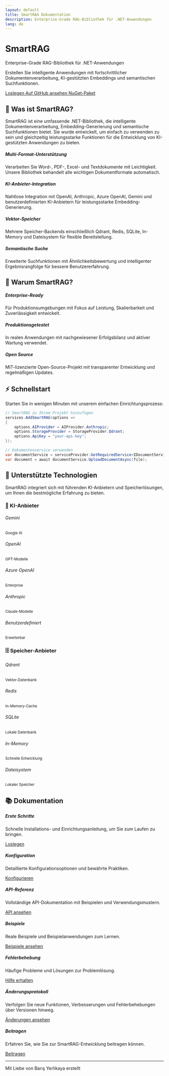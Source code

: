 ```yaml
---
layout: default
title: SmartRAG Dokumentation
description: Enterprise-Grade RAG-Bibliothek für .NET-Anwendungen
lang: de
---
```


<div class="hero-section text-center py-5 mb-5">
    <div class="hero-content">
        <h1 class="hero-title display-4 fw-bold mb-4">
            <i class="fas fa-brain me-3"></i>
            SmartRAG
        </h1>
        <p class="hero-subtitle lead mb-4">
            Enterprise-Grade RAG-Bibliothek für .NET-Anwendungen
        </p>
        <p class="hero-description mb-5">
            Erstellen Sie intelligente Anwendungen mit fortschrittlicher Dokumentenverarbeitung, KI-gestützten Embeddings und semantischen Suchfunktionen.
        </p>
        <div class="hero-buttons">
            <a href="{{ site.baseurl }}/de/getting-started" class="btn btn-primary btn-lg me-3">
                <i class="fas fa-rocket me-2"></i>Loslegen
            </a>
            <a href="https://github.com/byerlikaya/SmartRAG" class="btn btn-outline-primary btn-lg me-3" target="_blank" rel="noopener noreferrer">
                <i class="fab fa-github me-2"></i>Auf GitHub ansehen
            </a>
            <a href="https://www.nuget.org/packages/SmartRAG" class="btn btn-outline-success btn-lg" target="_blank" rel="noopener noreferrer">
                <i class="fas fa-box me-2"></i>NuGet-Paket
            </a>
        </div>
    </div>
</div>

## 🚀 Was ist SmartRAG?

SmartRAG ist eine umfassende .NET-Bibliothek, die intelligente Dokumentenverarbeitung, Embedding-Generierung und semantische Suchfunktionen bietet. Sie wurde entwickelt, um einfach zu verwenden zu sein und gleichzeitig leistungsstarke Funktionen für die Entwicklung von KI-gestützten Anwendungen zu bieten.

<div class="row mt-5 mb-5">
    <div class="col-md-6">
        <div class="card h-100 border-0 shadow-sm">
            <div class="card-body p-4">
                <h5 class="card-title">
                    <div class="feature-icon">
                        <i class="fas fa-file-alt text-primary"></i>
                    </div>
                    Multi-Format-Unterstützung
                </h5>
                <p class="card-text">Verarbeiten Sie Word-, PDF-, Excel- und Textdokumente mit Leichtigkeit. Unsere Bibliothek behandelt alle wichtigen Dokumentformate automatisch.</p>
            </div>
        </div>
    </div>
    <div class="col-md-6">
        <div class="card h-100 border-0 shadow-sm">
            <div class="card-body p-4">
                <h5 class="card-title">
                    <div class="feature-icon">
                        <i class="fas fa-robot text-success"></i>
                    </div>
                    KI-Anbieter-Integration
                </h5>
                <p class="card-text">Nahtlose Integration mit OpenAI, Anthropic, Azure OpenAI, Gemini und benutzerdefinierten KI-Anbietern für leistungsstarke Embedding-Generierung.</p>
            </div>
        </div>
    </div>
</div>

<div class="row mb-5">
    <div class="col-md-6">
        <div class="card h-100 border-0 shadow-sm">
            <div class="card-body p-4">
                <h5 class="card-title">
                    <div class="feature-icon">
                        <i class="fas fa-database text-warning"></i>
                    </div>
                    Vektor-Speicher
                </h5>
                <p class="card-text">Mehrere Speicher-Backends einschließlich Qdrant, Redis, SQLite, In-Memory und Dateisystem für flexible Bereitstellung.</p>
            </div>
        </div>
    </div>
    <div class="col-md-6">
        <div class="card h-100 border-0 shadow-sm">
            <div class="card-body p-4">
                <h5 class="card-title">
                    <div class="feature-icon">
                        <i class="fas fa-search text-info"></i>
                    </div>
                    Semantische Suche
                </h5>
                <p class="card-text">Erweiterte Suchfunktionen mit Ähnlichkeitsbewertung und intelligenter Ergebnisrangfolge für bessere Benutzererfahrung.</p>
            </div>
        </div>
    </div>
</div>

## 🌟 Warum SmartRAG?

<div class="alert alert-info">
    <h5><i class="fas fa-star me-2"></i>Enterprise-Ready</h5>
    <p class="mb-0">Für Produktionsumgebungen mit Fokus auf Leistung, Skalierbarkeit und Zuverlässigkeit entwickelt.</p>
</div>

<div class="alert alert-success">
    <h5><i class="fas fa-shield-alt me-2"></i>Produktionsgetestet</h5>
    <p class="mb-0">In realen Anwendungen mit nachgewiesener Erfolgsbilanz und aktiver Wartung verwendet.</p>
</div>

<div class="alert alert-warning">
    <h5><i class="fas fa-code me-2"></i>Open Source</h5>
    <p class="mb-0">MIT-lizenzierte Open-Source-Projekt mit transparenter Entwicklung und regelmäßigen Updates.</p>
</div>

## ⚡ Schnellstart

Starten Sie in wenigen Minuten mit unserem einfachen Einrichtungsprozess:

```csharp
// SmartRAG zu Ihrem Projekt hinzufügen
services.AddSmartRAG(options =>
{
    options.AIProvider = AIProvider.Anthropic;
    options.StorageProvider = StorageProvider.Qdrant;
    options.ApiKey = "your-api-key";
});

// Dokumentenservice verwenden
var documentService = serviceProvider.GetRequiredService<IDocumentService>();
var document = await documentService.UploadDocumentAsync(file);
```

## 🚀 Unterstützte Technologien

SmartRAG integriert sich mit führenden KI-Anbietern und Speicherlösungen, um Ihnen die bestmögliche Erfahrung zu bieten.

### 🤖 KI-Anbieter

<div class="row mt-4 mb-5">
    <div class="col-md-2 mb-3">
        <div class="provider-card text-center p-4">
            <div class="provider-icon">
                <i class="fab fa-google"></i>
            </div>
            <h6>Gemini</h6>
            <small>Google AI</small>
        </div>
    </div>
    <div class="col-md-2 mb-3">
        <div class="provider-card text-center p-4">
            <div class="provider-icon">
                <i class="fas fa-brain"></i>
            </div>
            <h6>OpenAI</h6>
            <small>GPT-Modelle</small>
        </div>
    </div>
    <div class="col-md-2 mb-3">
        <div class="provider-card text-center p-4">
            <div class="provider-icon">
                <i class="fas fa-cloud"></i>
            </div>
            <h6>Azure OpenAI</h6>
            <small>Enterprise</small>
        </div>
    </div>
    <div class="col-md-2 mb-3">
        <div class="provider-card text-center p-4">
            <div class="provider-icon">
                <i class="fas fa-robot"></i>
            </div>
            <h6>Anthropic</h6>
            <small>Claude-Modelle</small>
        </div>
    </div>
    <div class="col-md-2 mb-3">
        <div class="provider-card text-center p-4">
            <div class="provider-icon">
                <i class="fas fa-cogs"></i>
            </div>
            <h6>Benutzerdefiniert</h6>
            <small>Erweiterbar</small>
        </div>
    </div>
</div>

### 🗄️ Speicher-Anbieter

<div class="row mt-4 mb-5">
    <div class="col-md-2 mb-3">
        <div class="provider-card text-center p-4">
            <div class="provider-icon">
                <i class="fas fa-cube"></i>
            </div>
            <h6>Qdrant</h6>
            <small>Vektor-Datenbank</small>
        </div>
    </div>
    <div class="col-md-2 mb-3">
        <div class="provider-card text-center p-4">
            <div class="provider-icon">
                <i class="fas fa-database"></i>
            </div>
            <h6>Redis</h6>
            <small>In-Memory-Cache</small>
        </div>
    </div>
    <div class="col-md-2 mb-3">
        <div class="provider-card text-center p-4">
            <div class="provider-icon">
                <i class="fas fa-hdd"></i>
            </div>
            <h6>SQLite</h6>
            <small>Lokale Datenbank</small>
        </div>
    </div>
    <div class="col-md-2 mb-3">
        <div class="provider-card text-center p-4">
            <div class="provider-icon">
                <i class="fas fa-microchip"></i>
            </div>
            <h6>In-Memory</h6>
            <small>Schnelle Entwicklung</small>
        </div>
    </div>
    <div class="col-md-2 mb-3">
        <div class="provider-card text-center p-4">
            <div class="provider-icon">
                <i class="fas fa-folder-open"></i>
            </div>
            <h6>Dateisystem</h6>
            <small>Lokaler Speicher</small>
        </div>
    </div>
</div>

## 📚 Dokumentation

<div class="row mt-4">
    <div class="col-md-4 mb-3">
        <div class="card h-100 border-0 shadow-sm">
            <div class="card-body text-center p-4">
                <i class="fas fa-rocket fa-2x text-primary mb-3"></i>
                <h5 class="card-title">Erste Schritte</h5>
                <p class="card-text">Schnelle Installations- und Einrichtungsanleitung, um Sie zum Laufen zu bringen.</p>
                <a href="{{ site.baseurl }}/de/getting-started" class="btn btn-primary">Loslegen</a>
            </div>
        </div>
    </div>
    <div class="col-md-4 mb-3">
        <div class="card h-100 border-0 shadow-sm">
            <div class="card-body text-center p-4">
                <i class="fas fa-cog fa-2x text-success mb-3"></i>
                <h5 class="card-title">Konfiguration</h5>
                <p class="card-text">Detaillierte Konfigurationsoptionen und bewährte Praktiken.</p>
                <a href="{{ site.baseurl }}/de/configuration" class="btn btn-success">Konfigurieren</a>
            </div>
        </div>
    </div>
    <div class="col-md-4 mb-3">
        <div class="card h-100 border-0 shadow-sm">
            <div class="card-body text-center p-4">
                <i class="fas fa-code fa-2x text-warning mb-3"></i>
                <h5 class="card-title">API-Referenz</h5>
                <p class="card-text">Vollständige API-Dokumentation mit Beispielen und Verwendungsmustern.</p>
                <a href="{{ site.baseurl }}/de/api-reference" class="btn btn-warning">API ansehen</a>
            </div>
        </div>
    </div>
</div>

<div class="row mt-4">
    <div class="col-md-3 mb-3">
        <div class="card h-100 border-0 shadow-sm">
            <div class="card-body text-center p-4">
                <i class="fas fa-lightbulb fa-2x text-info mb-3"></i>
                <h5 class="card-title">Beispiele</h5>
                <p class="card-text">Reale Beispiele und Beispielanwendungen zum Lernen.</p>
                <a href="{{ site.baseurl }}/de/examples" class="btn btn-info">Beispiele ansehen</a>
            </div>
        </div>
    </div>
    <div class="col-md-3 mb-3">
        <div class="card h-100 border-0 shadow-sm">
            <div class="card-body text-center p-4">
                <i class="fas fa-tools fa-2x text-danger mb-3"></i>
                <h5 class="card-title">Fehlerbehebung</h5>
                <p class="card-text">Häufige Probleme und Lösungen zur Problemlösung.</p>
                <a href="{{ site.baseurl }}/de/troubleshooting" class="btn btn-danger">Hilfe erhalten</a>
            </div>
        </div>
    </div>
    <div class="col-md-3 mb-3">
        <div class="card h-100 border-0 shadow-sm">
            <div class="card-body text-center p-4">
                <i class="fas fa-history fa-2x text-secondary mb-3"></i>
                <h5 class="card-title">Änderungsprotokoll</h5>
                <p class="card-text">Verfolgen Sie neue Funktionen, Verbesserungen und Fehlerbehebungen über Versionen hinweg.</p>
                <a href="{{ site.baseurl }}/de/changelog" class="btn btn-secondary">Änderungen ansehen</a>
            </div>
        </div>
    </div>
    <div class="col-md-3 mb-3">
        <div class="card h-100 border-0 shadow-sm">
            <div class="card-body text-center p-4">
                <i class="fas fa-hands-helping fa-2x text-dark mb-3"></i>
                <h5 class="card-title">Beitragen</h5>
                <p class="card-text">Erfahren Sie, wie Sie zur SmartRAG-Entwicklung beitragen können.</p>
                <a href="{{ site.baseurl }}/de/contributing" class="btn btn-dark">Beitragen</a>
            </div>
        </div>
    </div>
</div>

---

<div class="text-center mt-5">
    <p class="text-muted">
        <i class="fas fa-heart text-danger"></i> Mit Liebe von Barış Yerlikaya erstellt
    </p>
</div>